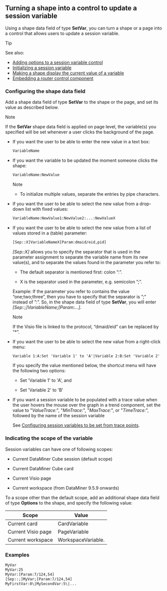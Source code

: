 ## Turning a shape into a control to update a session variable

Using a shape data field of type **SetVar**, you can turn a shape or a page into a control that allows users to update a session variable.

> [!TIP]
> See also:
> -  [Adding options to a session variable control](Adding_options_to_a_session_variable_control.md)
> -  [Initializing a session variable](Initializing_a_session_variable.md)
> -  [Making a shape display the current value of a variable](Making_a_shape_display_the_current_value_of_a_variable.md)
> -  [Embedding a router control component](Embedding_a_router_control_component.md)

### Configuring the shape data field

Add a shape data field of type **SetVar** to the shape or the page, and set its value as described below.

> [!NOTE]
> If the **SetVar** shape data field is applied on page level, the variable(s) you specified will be set whenever a user clicks the background of the page.

- If you want the user to be able to enter the new value in a text box:

    ```txt
    VariableName
    ```

- If you want the variable to be updated the moment someone clicks the shape:

    ```txt
    VariableName:NewValue
    ```

    > [!NOTE]
    > -  To initialize multiple values, separate the entries by pipe characters.

- If you want the user to be able to select the new value from a drop-down list with fixed values:

    ```txt
    VariableName:NewValue1:NewValue2:...:NewValueX
    ```

- If you want the user to be able to select the new value from a list of values stored in a (table) parameter:

    ```txt
    [Sep::X]VariableNameX[Param:dmaid/eid,pid]
    ```

    *\[Sep::X\]* allows you to specify the separator that is used in the parameter assignment to separate the variable name from its new value(s), and to separate the values found in the parameter you refer to:

    - The default separator is mentioned first: colon ”:”.

    - X is the separator used in the parameter, e.g. semicolon ”;”.

    Example: If the parameter you refer to contains the value “one;two;three”, then you have to specify that the separator is ”;” instead of ”:”. So, in the shape data field of type **SetVar**, you will enter *\[Sep::;\]VariableName;\[Param:...\]*.

    > [!NOTE]
    > If the Visio file is linked to the protocol, “dmaid/eid” can be replaced by “\*”.

- If you want the user to be able to select the new value from a right-click menu:

    ```txt
    Variable 1:A:Set 'Variable 1' to 'A'|Variable 2:B:Set 'Variable 2' to 'B'
    ```

    If you specify the value mentioned below, the shortcut menu will have the following two options:

    - Set 'Variable 1' to 'A', and

    - Set 'Variable 2' to 'B'

- If you want a session variable to be populated with a trace value when the user hovers the mouse over the graph in a trend component, set the value to "*ValueTrace:*", "*MinTrace:*", "*MaxTrace:*", or "*TimeTrace:*", followed by the name of the session variable

    See [Configuring session variables to be set from trace points](Linking_a_shape_to_a_trend_component.md#configuring-session-variables-to-be-set-from-trace-points).

### Indicating the scope of the variable

Session variables can have one of following scopes:

- Current DataMiner Cube session (default scope)

- Current DataMiner Cube card

- Current Visio page

- Current workspace (from DataMiner 9.5.9 onwards)

To a scope other than the default scope, add an additional shape data field of type **Options** to the shape, and specify the following value:

| Scope              | Value              |
|--------------------|--------------------|
| Current card       | CardVariable       |
| Current Visio page | PageVariable       |
| Current workspace  | WorkspaceVariable. |

### Examples

```txt
MyVar
MyVar:25
MyVar:[Param:7/124,54]
[Sep::;]MyVar;[Param:7/124,54]
MyFirstVar:0\|MySecondVar:5\|...
```
